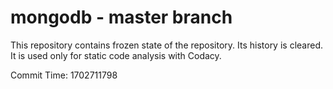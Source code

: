 # mongodb - master branch

This repository contains frozen state of the repository.
Its history is cleared. It is used only for static code
analysis with Codacy.

Commit Time: 1702711798